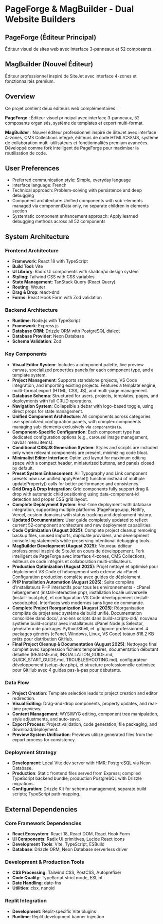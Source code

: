 # PageForge & MagBuilder - Dual Website Builders

## PageForge (Éditeur Principal)
Éditeur visuel de sites web avec interface 3-panneaux et 52 composants.

## MagBuilder (Nouvel Éditeur)
Éditeur professionnel inspiré de SiteJet avec interface 4-zones et fonctionnalités premium.

## Overview
Ce projet contient deux éditeurs web complémentaires :

**PageForge** : Éditeur visuel principal avec interface 3-panneaux, 52 composants organisés, système de templates et export multi-format.

**MagBuilder** : Nouvel éditeur professionnel inspiré de SiteJet avec interface 4-zones, CMS Collections intégré, éditeurs de code HTML/CSS/JS, système de collaboration multi-utilisateurs et fonctionnalités premium avancées. Développé comme fork intelligent de PageForge pour maximiser la réutilisation de code.

## User Preferences
- Preferred communication style: Simple, everyday language
- Interface language: French
- Technical approach: Problem-solving with persistence and deep debugging
- Component architecture: Unified components with sub-elements managed via componentData only, no separate children in elements section
- Systematic component enhancement approach: Apply learned debugging methods across all 52 components

## System Architecture

### Frontend Architecture
- **Framework**: React 18 with TypeScript
- **Build Tool**: Vite
- **UI Library**: Radix UI components with shadcn/ui design system
- **Styling**: Tailwind CSS with CSS variables
- **State Management**: TanStack Query (React Query)
- **Routing**: Wouter
- **Drag & Drop**: react-dnd
- **Forms**: React Hook Form with Zod validation

### Backend Architecture
- **Runtime**: Node.js with TypeScript
- **Framework**: Express.js
- **Database ORM**: Drizzle ORM with PostgreSQL dialect
- **Database Provider**: Neon Database
- **Schema Validation**: Zod

### Key Components
- **Visual Editor System**: Includes a component palette, live preview canvas, specialized properties panels for each component type, and a template system.
- **Project Management**: Supports standalone projects, VS Code integration, and importing existing projects. Features a template engine, multi-format export (HTML, CSS, JS), and multi-page management.
- **Database Schema**: Structured for users, projects, templates, pages, and deployments with full CRUD operations.
- **Navigation System**: Collapsible sidebar with logo-based toggle, using direct props for state management.
- **Unified Component Architecture**: All components across categories use specialized configuration panels, with complex components managing sub-elements exclusively via `componentData`.
- **Component-Specific Configuration**: Each component type has dedicated configuration options (e.g., carousel image management, navbar menu items).
- **Conditional CSS/JS Generation System**: Styles and scripts are included only when relevant components are present, minimizing code bloat.
- **Minimalist Editor Interface**: Optimized layout for maximum editing space with a compact header, miniaturized buttons, and panels closed by default.
- **Preset System Enhancement**: All Typography and Link component presets now use unified applyPreset() function instead of multiple updateProperty() calls for better performance and consistency.
- **Grid Drag & Drop Integration**: Grid components fully support drag & drop with automatic child positioning using data-component-id detection and proper CSS grid layout.
- **Complete Deployment System**: Real-time deployment with database integration, supporting multiple platforms (PageForge.app, Netlify, Vercel, custom domains) with status tracking and deployment history.
- **Updated Documentation**: User guide completely updated to reflect current 52-component architecture and new deployment capabilities.
- **Code Optimization (August 2025)**: Complete project cleanup removing backup files, unused imports, duplicate providers, and development console.log statements while preserving intentional debugging tools.
- **MagBuilder Development (August 2025)**: Nouveau éditeur professionnel inspiré de SiteJet en cours de développement. Fork intelligent de PageForge avec interface 4-zones, CMS Collections, éditeurs de code intégrés et collaboration multi-utilisateurs.
- **Production Optimization (August 2025)**: Projet nettoyé et optimisé pour déploiement VS Code et hébergement web externe via cPanel. Configuration production complète avec guides de déploiement.
- **PHP Installation Automation (August 2025)**: Suite complète d'installateurs PHP interactifs pour tous les environnements - cPanel hébergement (install-interactive.php), installation locale universelle (install-local.php), et configuration VS Code développement (install-vscode.php). Interfaces web modernes sans ligne de commande.
- **Complete Project Reorganization (August 2025)**: Réorganisation complète du projet avec système de build unifié. Documentation consolidée dans docs/, anciens scripts dans build-scripts-old/, nouveau système build-scripts/ avec installateurs cPanel Node.js Selector, générateur de packages Python/Shell, et .gitignore professionnel. 4 packages générés (cPanel, Windows, Linux, VS Code) totaux 818.2 KB prêts pour distribution GitHub.
- **Final Project Cleanup & Documentation (August 2025)**: Nettoyage final complet avec suppression fichiers temporaires, documentation débutant détaillée (README.md, INSTALLATION_GUIDE.md, QUICK_START_GUIDE.md, TROUBLESHOOTING.md), configurateur développement (setup-dev.php), et structure professionnelle optimisée pour GitHub avec 4 guides pas-à-pas pour débutants.

### Data Flow
- **Project Creation**: Template selection leads to project creation and editor redirection.
- **Visual Editing**: Drag-and-drop components, property updates, and real-time previews.
- **Content Management**: WYSIWYG editing, component tree manipulation, style adjustments, and auto-save.
- **Export Process**: Project validation, code generation, file packaging, and download/deployment.
- **Preview System Unification**: Previews utilize generated files from the export process for consistency.

### Deployment Strategy
- **Development**: Local Vite dev server with HMR; PostgreSQL via Neon Database.
- **Production**: Static frontend files served from Express; compiled TypeScript backend bundle; production PostgreSQL with Drizzle migrations.
- **Configuration**: Drizzle Kit for schema management; separate build scripts; TypeScript path mapping.

## External Dependencies

### Core Framework Dependencies
- **React Ecosystem**: React 18, React DOM, React Hook Form
- **UI Components**: Radix UI primitives, Lucide React icons
- **Development Tools**: Vite, TypeScript, ESBuild
- **Database**: Drizzle ORM, Neon Database serverless driver

### Development & Production Tools
- **CSS Processing**: Tailwind CSS, PostCSS, Autoprefixer
- **Code Quality**: TypeScript strict mode, ESLint
- **Date Handling**: date-fns
- **Utilities**: clsx, nanoid

### Replit Integration
- **Development**: Replit-specific Vite plugins
- **Runtime**: Replit development banner injection